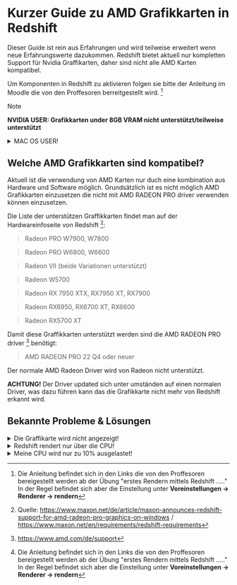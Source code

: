 


# Kurzer Guide zu AMD Grafikkarten in Redshift
Dieser Guide ist rein aus Erfahrungen und wird teilweise erweitert wenn neue Erfahrungswerte dazukommen.
Redshift bietet aktuell nur kompletten Support für Nvidia Graffikarten, daher sind nicht alle AMD Karten kompatibel.

Um Komponenten in Redshift zu aktivieren folgen sie bitte der Anleitung im Moodle die von den Proffesoren berreitgestellt wird. [^3]

> [!NOTE]
> **NVIDIA USER: Grafikkarten under 8GB VRAM nicht unterstützt/teilweise unterstützt**

<details  {::options parse_block_html="true" /}>
 
  <summary>MAC OS USER!</summary> 
  
  Der Amd support ist etwas kompliztierter das dieser auch mit direkt mit der Version von Redshift zusammenhängt.

  Grundsätzlich ist folgende Liste unterstützt: 

  **MacBook Pro**

  > Radeon Pro Vega 16/20
  > Radeon Pro 5500M/5600M

  **iMac**

  > Radeon Pro Vega 48
  > Radeon Pro 5500 XT/5700/5700 XT

  **iMac Pro**

  > Radeon Pro Vega 56/64

  **MacPro**

  > Radeon Pro Vega II / Vega II Duo
  > Radeon Pro W5500X/W5700X
  > Radeon RX 6800/6800 XT/6900 XT
  > Radeon W6800X MPX
  > Thunderbolt eGPUs

  > Radeon RX Vega 56/64
  > Radeon Pro WX 9100
  > Radeon VII
  > Radeon RX 5500/5500 XT/5600 XT/5700/5700 XT
  > Radeon W6800X MPX

 > [!CAUTION]
    > Die Angegebene Thunderbolt eGPU hat klarerweise eine Nvidia oder Radeon Karte aus der List zu sein. Bei Nvidia ist darauf zu achten das diese unter MacOS vermutlich NICHT unterstützt sind. 
  

   
</details>


## Welche AMD Grafikkarten sind kompatibel?
Aktuell ist die verwendung von AMD Karten nur duch eine kombination aus Hardware und Software möglich.
Grundsätzlich ist es nicht möglich AMD Grafikkarten einzusetzen die nicht mit AMD RADEON PRO driver verwenden können einzusetzen. 

  Die Liste der unterstützen Graffikkarten findet man auf der Hardwareinfoseite von Redshift [^1]: 
  > Radeon PRO W7900, W7800

  > Radeon PRO W6800, W6600

  > Radeon VII (beide Variationen unterstützt)

  > Radeon W5700

  > Radeon RX 7950 XTX, RX7950 XT, RX7900

  > Radeon RX6950, RX6700 XT, RX6600

  > Radeon RX5700 XT

  Damit diese Graffikkarten unterstützt werden sind die AMD RADEON PRO driver [^2] benötigt:

  > AMD RADEON PRO 22 Q4 oder neuer

  Der normale AMD Radeon Driver wird von Radeon nicht unterstützt. 

  **ACHTUNG!** Der Driver updated sich unter umständen auf einen normalen Driver, was dazu führen kann das die     Grafikkarte nicht mehr von Redshift erkannt wird.
  
## Bekannte Probleme & Lösungen
<details>
  <summary>Die Graffikarte wird nicht angezeigt!</summary>
  
   + Keine kompatible Graffikarte --> überprüfe auf kompabilität
   + falscher Driver --> überpüfe ob der richtige Driver instaliert ist
    
    
   > [!TIP]
   > Manche Redshift Versionen sind stabiler / laufen besser als andere. Falls ein Problem bestehend bleibt, teste eine andere Version. 
  
</details>

<details>
  <summary>Redshift rendert nur über die CPU!</summary>
  
   + keine Graffikkarte ausgewählt --> wähle eine Graffikarte aus ( Voreinstellungen -> Renderer -> rendern | Anleitung Prof.) [^3]

   > [!NOTE]
   > Akutell ein bekannter Fehler ist das Redshift die CPU priotisiert, daher kann es dazu führen das die Grafikkarte nicht voll ausgelastet wird. 

</details>

<details>
  <summary>Meine CPU wird nur zu 10% ausgelastet!</summary>
    
   + Problem in Redshift 

   > [!NOTE]
   > Akutell ein bekannter Fehler ist das Redshift die CPU priotisiert, daher kann es dazu führen das die Grafikkarte nicht voll ausgelastet wird.
> 
</details>
  






[^1]: Quelle: https://www.maxon.net/de/article/maxon-announces-redshift-support-for-amd-radeon-pro-graphics-on-windows / https://www.maxon.net/en/requirements/redshift-requirements
[^2]: https://www.amd.com/de/support
[^3]: Die Anleitung befindet sich in den Links die von den Proffesoren bereigestellt werden ab der Übung "erstes Rendern mittels Redshift ....." In der Regel befindet sich aber die Einstellung unter **Voreinstellungen -> Renderer -> rendern**
